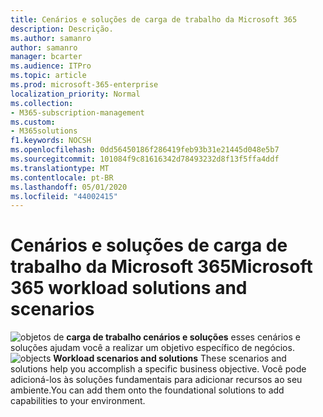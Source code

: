 ```yaml
---
title: Cenários e soluções de carga de trabalho da Microsoft 365
description: Descrição.
ms.author: samanro
author: samanro
manager: bcarter
ms.audience: ITPro
ms.topic: article
ms.prod: microsoft-365-enterprise
localization_priority: Normal
ms.collection:
- M365-subscription-management
ms.custom:
- M365solutions
f1.keywords: NOCSH
ms.openlocfilehash: 0dd56450186f286419feb93b31e21445d048e5b7
ms.sourcegitcommit: 101084f9c81616342d78493232d8f13f5ffa4ddf
ms.translationtype: MT
ms.contentlocale: pt-BR
ms.lasthandoff: 05/01/2020
ms.locfileid: "44002415"
---
```

# <a name="microsoft-365-workload-solutions-and-scenarios"></a><span data-ttu-id="94255-103">Cenários e soluções de carga de trabalho da Microsoft 365</span><span class="sxs-lookup"><span data-stu-id="94255-103">Microsoft 365 workload solutions and scenarios</span></span>

<span data-ttu-id="94255-104">![objetos](https://docs.microsoft.com/office/media/icons/objects-blue.png) de **carga de trabalho cenários e soluções** esses cenários e soluções ajudam você a realizar um objetivo específico de negócios.</span><span class="sxs-lookup"><span data-stu-id="94255-104">![objects](https://docs.microsoft.com/office/media/icons/objects-blue.png) **Workload scenarios and solutions**  These scenarios and solutions help you accomplish a specific business objective.</span></span> <span data-ttu-id="94255-105">Você pode adicioná-los às soluções fundamentais para adicionar recursos ao seu ambiente.</span><span class="sxs-lookup"><span data-stu-id="94255-105">You can add them onto the foundational solutions to add capabilities to your environment.</span></span>
